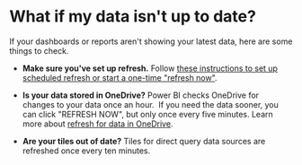 ﻿<properties 
   pageTitle="What if my data isn't up to date?"
   description="What if my data isn't up to date?"
   services="powerbi" 
   documentationCenter="" 
   authors="v-aljenk" 
   manager="mblythe" 
   editor=""
   tags=""/>
 
<tags
   ms.service="powerbi"
   ms.devlang="NA"
   ms.topic="article"
   ms.tgt_pltfrm="NA"
   ms.workload="powerbi"
   ms.date="10/16/2015"
   ms.author="v-aljenk"/>

# What if my data isn't up to date?

If your dashboards or reports aren't showing your latest data, here are some things to check.

-   **Make sure you've set up refresh.** Follow [these instructions to set up scheduled refresh or start a one-time "refresh now"](https://support.powerbi.com/knowledgebase/articles/474669-refresh-data-in-power-bi).

-   **Is your data stored in OneDrive?** Power BI checks OneDrive for
    changes to your data once an hour.  If you need the data sooner, you can click "REFRESH NOW", but only once every five minutes. Learn more about [refresh for data in OneDrive](https://support.powerbi.com/knowledgebase/articles/471009-refresh-excel-csv-and-power-bi-desktop-files-sto).

-   **Are your tiles out of date?** Tiles for direct query data
    sources are refreshed once every ten minutes.
